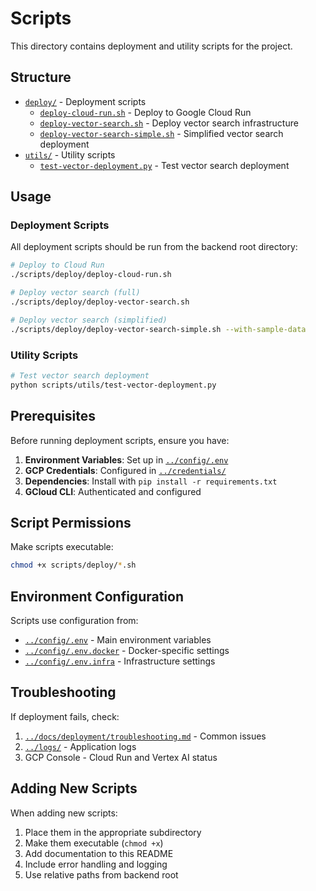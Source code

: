 # Scripts

This directory contains deployment and utility scripts for the project.

## Structure

- [`deploy/`](deploy/) - Deployment scripts
  - [`deploy-cloud-run.sh`](deploy/deploy-cloud-run.sh) - Deploy to Google Cloud Run
  - [`deploy-vector-search.sh`](deploy/deploy-vector-search.sh) - Deploy vector search infrastructure
  - [`deploy-vector-search-simple.sh`](deploy/deploy-vector-search-simple.sh) - Simplified vector search deployment
- [`utils/`](utils/) - Utility scripts
  - [`test-vector-deployment.py`](utils/test-vector-deployment.py) - Test vector search deployment

## Usage

### Deployment Scripts

All deployment scripts should be run from the backend root directory:

```bash
# Deploy to Cloud Run
./scripts/deploy/deploy-cloud-run.sh

# Deploy vector search (full)
./scripts/deploy/deploy-vector-search.sh

# Deploy vector search (simplified)
./scripts/deploy/deploy-vector-search-simple.sh --with-sample-data
```

### Utility Scripts

```bash
# Test vector search deployment
python scripts/utils/test-vector-deployment.py
```

## Prerequisites

Before running deployment scripts, ensure you have:

1. **Environment Variables**: Set up in [`../config/.env`](../config/.env)
2. **GCP Credentials**: Configured in [`../credentials/`](../credentials/)
3. **Dependencies**: Install with `pip install -r requirements.txt`
4. **GCloud CLI**: Authenticated and configured

## Script Permissions

Make scripts executable:
```bash
chmod +x scripts/deploy/*.sh
```

## Environment Configuration

Scripts use configuration from:
- [`../config/.env`](../config/.env) - Main environment variables
- [`../config/.env.docker`](../config/.env.docker) - Docker-specific settings
- [`../config/.env.infra`](../config/.env.infra) - Infrastructure settings

## Troubleshooting

If deployment fails, check:
1. [`../docs/deployment/troubleshooting.md`](../docs/deployment/troubleshooting.md) - Common issues
2. [`../logs/`](../logs/) - Application logs
3. GCP Console - Cloud Run and Vertex AI status

## Adding New Scripts

When adding new scripts:
1. Place them in the appropriate subdirectory
2. Make them executable (`chmod +x`)
3. Add documentation to this README
4. Include error handling and logging
5. Use relative paths from backend root